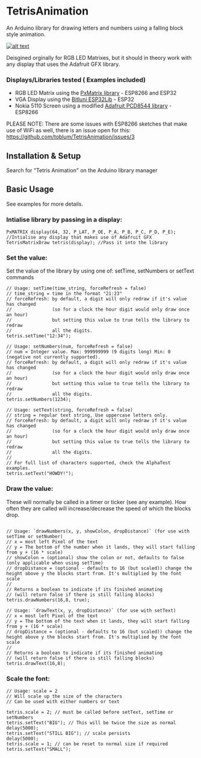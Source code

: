 # TetrisAnimation

An Arduino library for drawing letters and numbers using a falling block style animation.

[![alt text](https://j.gifs.com/6RvBDl.gif "Tetris clock animation")](https://youtu.be/BGmjvfqf_0U)

Deisgined orginally for RGB LED Matrixes, but it should in theory work with any display that uses the Adafruit GFX library.

### Displays/Libraries tested ( Examples included)

- RGB LED Matrix using the [PxMatrix library](https://github.com/2dom/PxMatrix/) - ESP8266 and ESP32
- VGA Display using the [Bitluni ESP32Lib](https://github.com/bitluni/ESP32Lib) - ESP32
- Nokia 5110 Screen using a modified [Adafruit PCD8544 library](https://github.com/bbx10/Adafruit-PCD8544-Nokia-5110-LCD-library/tree/esp8266) - ESP8266

PLEASE NOTE: There are some issues with ESP8266 sketches that make use of WiFi as well, there is an issue open for this: https://github.com/toblum/TetrisAnimation/issues/3

## Installation & Setup

Search for "Tetris Animation" on the Arduino library manager

## Basic Usage

See examples for more details.

### Intialise library by passing in a display:

```
PxMATRIX display(64, 32, P_LAT, P_OE, P_A, P_B, P_C, P_D, P_E); //Intialise any display that makes use of Adafruit GFX
TetrisMatrixDraw tetris(display); //Pass it into the library

```

### Set the value:

Set the value of the library by using one of: setTime, setNumbers or setText commands

```
// Usage: setTime(time_string, forceRefresh = false)
// time_string = time in the format "21:23"
// forceRefresh: by default, a digit will only redraw if it's value has changed
//               (so for a clock the hour digit would only draw once an hour)
//               but setting this value to true tells the library to redraw
//               all the digits.
tetris.setTime("12:34");

// Usage: setNumbers(num, forceRefresh = false)
// num = Integer value. Max: 999999999 (9 digits long) Min: 0 (negative not currently supported).
// forceRefresh: by default, a digit will only redraw if it's value has changed
//               (so for a clock the hour digit would only draw once an hour)
//               but setting this value to true tells the library to redraw
//               all the digits.
tetris.setNumbers(1234);

// Usage: setText(string, forceRefresh = false)
// string = regular text string, Use uppercase letters only.
// forceRefresh: by default, a digit will only redraw if it's value has changed
//               (so for a clock the hour digit would only draw once an hour)
//               but setting this value to true tells the library to redraw
//               all the digits.
//
// For full list of characters supported, check the AlphaTest examples.
tetris.setText("HOWDY!");

```

### Draw the value:

These will normally be called in a timer or ticker (see any example). How often they are called will increase/decrease the speed of which the blocks drop.

```

// Usage: `drawNumbers(x, y, showColon, dropDistance)` (for use with setTime or setNumber)
// x = most left Pixel of the text
// y = The bottom of the number when it lands, they will start falling from y + (16 * scale)
// showColon = (optional) show the colon or not, defaults to false (only applicable when using setTime)
// dropDistance = (optional - defaults to 16 (but scaled)) change the height above y the blocks start from. It's multiplied by the font scale
//
// Returns a boolean to indicate if its finished animating
// (will return false if there is still falling blocks)
tetris.drawNumbers(16,8, true);

// Usage: `drawText(x, y, dropDistance)` (for use with setText)
// x = most left Pixel of the text
// y = The bottom of the text when it lands, they will start falling from y + (16 * scale)
// dropDistance = (optional - defaults to 16 (but scaled)) change the height above y the blocks start from. It's multiplied by the font scale
//
// Returns a boolean to indicate if its finished animating
// (will return false if there is still falling blocks)
tetris.drawText(16,8);

```

### Scale the font:

```
// Usage: scale = 2
// Will scale up the size of the characters
// Can be used with either numbers or text

tetris.scale = 2; // must be called before setText, setTime or setNumbers
tetris.setText("BIG"); // This will be twice the size as normal
delay(5000);
tetris.setText("STILL BIG"); // scale persists
delay(5000);
tetris.scale = 1; // can be reset to normal size if required
tetris.setText("SMALL");
```
